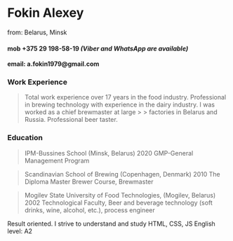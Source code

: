 # Fokin Alexey
from: Belarus, Minsk

#### mob +375 29 198-58-19  *(Viber and WhatsApp are available)*
__email: a.fokin1979@gmail.com__

### Work Experience
> Total work experience over 17 years in the food industry. Professional in brewing technology with experience in the dairy industry. I was worked as a chief brewmaster at large > > factories in Belarus and Russia. Professional beer taster.

### Education
> IPM-Bussines School (Minsk, Belarus) 2020
> GMP-General Management Program

> Scandinavian School of Brewing (Copenhagen, Denmark) 2010
> The Diploma Master Brewer Course, Brewmaster

> Mogilev State University of Food Technologies, (Mogilev, Belarus) 2002
> Technological Faculty, Beer and beverage technology (soft drinks, wine, alcohol, etc.), process engineer

Result oriented. I strive to understand and study HTML, CSS, JS English level: A2

